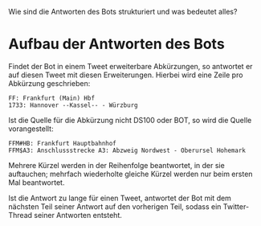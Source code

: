 <p id="meta">
<title>DS-100: Aufbau der Antworten</title>
<desc>Wie sind die Antworten des Bots strukturiert und was bedeutet alles?</desc>
</p>

Aufbau der Antworten des Bots
=============================

Findet der Bot in einem Tweet erweiterbare Abkürzungen, so antwortet er
auf diesen Tweet mit diesen Erweiterungen. Hierbei wird eine Zeile pro
Abkürzung geschrieben:

    FF: Frankfurt (Main) Hbf
    1733: Hannover --Kassel-- - Würzburg

Ist die Quelle für die Abkürzung nicht DS100 oder BOT, so wird die
Quelle vorangestellt:

    FFM#HB: Frankfurt Hauptbahnhof
    FFM$A3: Anschlussstrecke A3: Abzweig Nordwest - Oberursel Hohemark

Mehrere Kürzel werden in der Reihenfolge beantwortet, in der sie
auftauchen; mehrfach wiederholte gleiche Kürzel werden nur beim ersten
Mal beantwortet.

Ist die Antwort zu lange für einen Tweet, antwortet der Bot mit dem
nächsten Teil seiner Antwort auf den vorherigen Teil, sodass ein
Twitter-Thread seiner Antworten entsteht.
